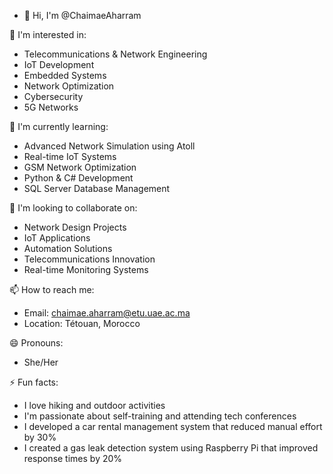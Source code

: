 - 👋 Hi, I'm @ChaimaeAharram

👀 I'm interested in:
- Telecommunications & Network Engineering
- IoT Development
- Embedded Systems
- Network Optimization
- Cybersecurity
- 5G Networks

🌱 I'm currently learning:
- Advanced Network Simulation using Atoll
- Real-time IoT Systems
- GSM Network Optimization
- Python & C# Development
- SQL Server Database Management

💞️ I'm looking to collaborate on:
- Network Design Projects
- IoT Applications
- Automation Solutions
- Telecommunications Innovation
- Real-time Monitoring Systems

📫 How to reach me:
- Email: chaimae.aharram@etu.uae.ac.ma
- Location: Tétouan, Morocco

😄 Pronouns:
- She/Her

⚡ Fun facts:
- I love hiking and outdoor activities
- I'm passionate about self-training and attending tech conferences
- I developed a car rental management system that reduced manual effort by 30%
- I created a gas leak detection system using Raspberry Pi that improved response times by 20%
<!---
ChaimaeAharram/ChaimaeAharram is a ✨ special ✨ repository because its `README.md` (this file) appears on your GitHub profile.
You can click the Preview link to take a look at your changes.
--->
